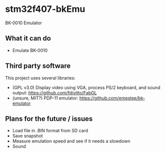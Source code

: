 # stm32f407-bkEmu
BK-0010 Emulator

## What it can do
* Emulate BK-0010

## Third party software
This project uses several libraries:
* (GPL v3.0) Display video using VGA, process PS/2 keyboard, and sound output: https://github.com/fdivitto/FabGL
* (unsure, MIT?) PDP-11 emulator: https://github.com/emestee/bk-emulator

## Plans for the future / issues
* Load file in .BIN format from SD card
* Save snapshot
* Measure emulation speed and see if it needs a slowdown
* Sound
